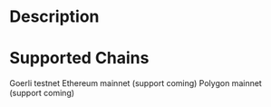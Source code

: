 # Description

# Supported Chains

Goerli testnet
Ethereum mainnet (support coming)
Polygon mainnet (support coming)

